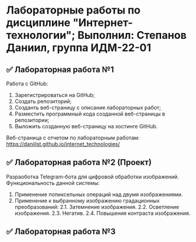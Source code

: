 # Лабораторные работы по дисциплине "Интернет-технологии"; Выполнил: Степанов Даниил, группа ИДМ-22-01

## ✅ Лабораторная работа №1
Работа с GitHub:
1. Зарегистрироваться на GitHub;
2. Создать репозиторий;
3. Созданть веб-страницу с описание лабораторных работ;
4. Разместить программный кода созданной веб-страницы в репозитории;
5. Выложить созданную веб-страницу на хостинге GitHub.

Веб-страница с отчетом по лабораторным работам: https://daniilst.github.io/internet_technologies/


## ✅ Лабораторная работа №2 (Проект)
Разраоботка Telegram-бота для цифровой обработки изображений.
Функциональность данной системы:
1. Применение попиксельных операций над двумя изображениями.
2. Применение к выбранному изображению градационных преобразований:
2.1. Затемнение изображения.
2.2. Осветление изображения.
2.3. Негатив.
2.4. Повышения контраста изображения.

## ✅ Лабораторная работа №3
